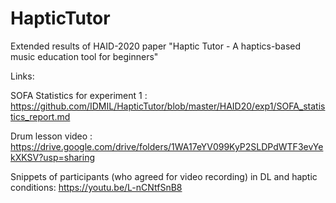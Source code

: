 # HapticTutor
Extended results of HAID-2020 paper "Haptic Tutor - A haptics-based music education tool for beginners"

Links: 

SOFA Statistics for experiment 1 : https://github.com/IDMIL/HapticTutor/blob/master/HAID20/exp1/SOFA_statistics_report.md 

Drum lesson video : https://drive.google.com/drive/folders/1WA17eYV099KyP2SLDPdWTF3evYekXKSV?usp=sharing

Snippets of participants (who agreed for video recording) in DL and haptic conditions: https://youtu.be/L-nCNtfSnB8
